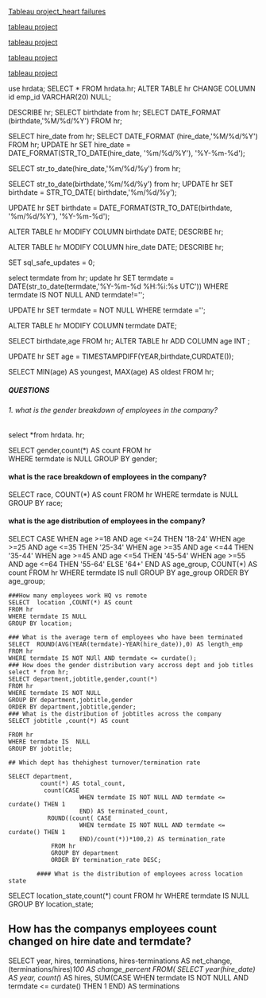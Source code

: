 [Tableau project_heart failures](https://public.tableau.com/views/heartfailuresdashboard/Dashboard1?:language=en-US&:display_count=n&:origin=viz_share_link)

[tableau project](https://public.tableau.com/shared/S36B22934?:display_count=n&:origin=viz_share_link) 

[tableau project](https://public.tableau.com/views/housedata_16941430025890/KingCountyHouseSales?:language=en-US&:display_count=n&:origin=viz_share_link)

[tableau project](https://public.tableau.com/views/KingCountyHouseSale_16942719868200/KingCountyHouseSales?:language=en-US&:display_count=n&:origin=viz_share_link)

[tableau project](https://public.tableau.com/views/Book1_16929013760850/salesdashboard?:language=en-US&:display_count=n&:origin=viz_share_link)




use hrdata;
SELECT * FROM hrdata.hr;
ALTER TABLE hr 
CHANGE COLUMN id emp_id VARCHAR(20) NULL;

DESCRIBE hr;
SELECT birthdate from hr;
SELECT DATE_FORMAT (birthdate,'%M/%d/%Y') FROM hr;

SELECT hire_date from hr;
SELECT DATE_FORMAT (hire_date,'%M/%d/%Y') FROM hr;
UPDATE hr
SET hire_date = DATE_FORMAT(STR_TO_DATE(hire_date, '%m/%d/%Y'), '%Y-%m-%d');



SELECT str_to_date(hire_date,'%m/%d/%y') from hr;

SELECT str_to_date(birthdate,'%m/%d/%y') from hr;
UPDATE hr
SET birthdate = STR_TO_DATE( birthdate,'%m/%d/%y');

UPDATE hr
SET birthdate = DATE_FORMAT(STR_TO_DATE(birthdate, '%m/%d/%Y'), '%Y-%m-%d');

ALTER TABLE hr 
MODIFY COLUMN birthdate DATE;
DESCRIBE hr;

ALTER TABLE hr 
MODIFY COLUMN hire_date DATE;
DESCRIBE hr;

SET sql_safe_updates = 0;

select termdate from hr;
update hr 
SET termdate = DATE(str_to_date(termdate,'%Y-%m-%d %H:%i:%s UTC'))
WHERE  termdate IS NOT NULL AND termdate!='';

UPDATE  hr
SET termdate =  NOT NULL
WHERE termdate ='';

ALTER TABLE hr
MODIFY COLUMN termdate DATE;

SELECT birthdate,age  FROM hr;
ALTER TABLE hr ADD COLUMN age INT ;

UPDATE hr
SET age = TIMESTAMPDIFF(YEAR,birthdate,CURDATE());

SELECT 
MIN(age) AS youngest,
MAX(age) AS oldest
FROM hr;

##### QUESTIONS 
###### 1. what is the gender breakdown of employees in the company?

select *from hrdata. hr;

SELECT gender,count(*) AS count
FROM hr  
WHERE termdate is NULL
GROUP BY gender;

#### what is the race breakdown of employees in the company?
SELECT  race, COUNT(*) AS count
FROM hr
WHERE termdate is NULL
GROUP BY race;

#### what is the age distribution of employees in the company?
SELECT 
	CASE 
		  WHEN age >=18 AND age <=24 THEN '18-24'
          WHEN age >=25 AND age <=35 THEN  '25-34'
          WHEN age >=35 AND   age <=44 THEN  '35-44'
          WHEN age >=45 AND   age <=54 THEN  '45-54'
          WHEN age >=55 AND   age <=64 THEN  '55-64'
          ELSE '64+'
  END AS age_group, 
	COUNT(*) AS count
    FROM hr
    WHERE termdate IS null
    GROUP BY age_group 
    ORDER BY age_group;
    
    ###How many employees work HQ vs remote
    SELECT  location ,COUNT(*) AS count
    FROM hr
    WHERE termdate IS NULL
    GROUP BY location;
    
    ### What is the average term of employees who have been terminated
    SELECT  ROUND(AVG(YEAR(termdate)-YEAR(hire_date)),0) AS length_emp
    FROM hr
    WHERE termdate IS NOT NUll AND termdate <= curdate();
    ### How does the gender distribution vary accross dept and job titles
    select * from hr;
    SELECT department,jobtitle,gender,count(*)
    FROM hr
    WHERE termdate IS NOT NULL
    GROUP BY department,jobtitle,gender
    ORDER BY department,jobtitle,gender;
    ### What is the distribution of jobtitles across the company
    SELECT jobtitle ,count(*) AS count
    
    FROM hr
    WHERE termdate IS  NULL
    GROUP BY jobtitle;
    
    ## Which dept has thehighest turnover/termination rate
    
    SELECT department,
             count(*) AS total_count,
			  count(CASE 
                        WHEN termdate IS NOT NULL AND termdate <= curdate() THEN 1
                        END) AS terminated_count,
			   ROUND((count( CASE 
                        WHEN termdate IS NOT NULL AND termdate <= curdate() THEN 1
                        END)/count(*))*100,2) AS termination_rate
				FROM hr
                GROUP BY department
				ORDER BY termination_rate DESC;
                
            #### What is the distribution of employees across location state
 
 SELECT location_state,count(*) count
 FROM hr 
 WHERE termdate IS NULL
 GROUP BY location_state;
 
 ## How has the  companys employees count changed on hire date and termdate?
 SELECT year,
		hires,
        terminations,
        hires-terminations AS net_change,
        (terminations/hires)*100 AS change_percent
        FROM(
               SELECT year(hire_date) AS year,
               count(*) AS hires,
               SUM(CASE
               WHEN termdate IS NOT NULL AND termdate <= curdate() THEN 1
               END) AS terminations
               
        
        
